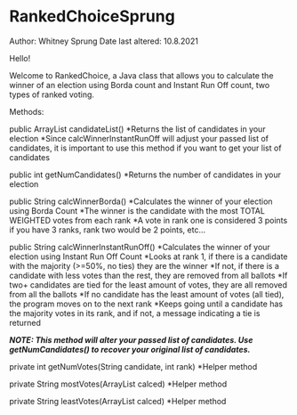 # RankedChoiceSprung

Author: Whitney Sprung
Date last altered: 10.8.2021

Hello!

Welcome to RankedChoice, a Java class that allows you to calculate the winner of an election using Borda count and Instant Run Off count, two types of ranked voting.

Methods:

public ArrayList<String> candidateList()
 *Returns the list of candidates in your election
 *Since calcWinnerInstantRunOff will adjust your passed list of candidates, it is important to use this method if you want to get your list of candidates

public int getNumCandidates()
 *Returns the number of candidates in your election

public String calcWinnerBorda()
 *Calculates the winner of your election using Borda Count
   *The winner is the candidate with the most TOTAL WEIGHTED votes from each rank
   *A vote in rank one is considered 3 points if you have 3 ranks, rank two would be 2 points, etc...

public String calcWinnerInstantRunOff()
 *Calculates the winner of your election using Instant Run Off Count
   *Looks at rank 1, if there is a candidate with the majority (>=50%, no ties) they are the winner
   *If not, if there is a candidate with less votes than the rest, they are removed from all ballots
	*If two+ candidates are tied for the least amount of votes, they are all removed from all the ballots
	*If no candidate has the least amount of votes (all tied), the program moves on to the next rank
 *Keeps going until a candidate has the majority votes in its rank, and if not, a message indicating a tie is returned

 *****NOTE: This method will alter your passed list of candidates. Use getNumCandidates() to recover your original list of candidates.*****

private int getNumVotes(String candidate, int rank)
 *Helper method

private String mostVotes(ArrayList<Integer> calced)
 *Helper method

private String leastVotes(ArrayList<Integer> calced)
 *Helper method
